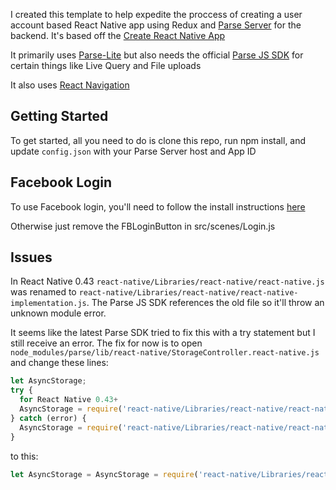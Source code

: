I created this template to help expedite the proccess of creating a user account based React Native app using Redux and [Parse Server](https://github.com/parse-community/parse-server) for the backend. It's based off the [Create React Native App](https://github.com/react-community/create-react-native-app)

It primarily uses [Parse-Lite](https://github.com/andrewimm/parse-lite) but also needs the official [Parse JS SDK](https://github.com/parse-community/Parse-SDK-JS) for certain things like Live Query and File uploads

It also uses [React Navigation](https://github.com/react-community/react-navigation)

## Getting Started

To get started, all you need to do is clone this repo, run npm install, and update ``config.json`` with your Parse Server host and App ID

## Facebook Login

To use Facebook login, you'll need to follow the install instructions [here](https://github.com/facebook/react-native-fbsdk)

Otherwise just remove the FBLoginButton in src/scenes/Login.js

## Issues

In React Native 0.43 ``react-native/Libraries/react-native/react-native.js`` was renamed to ``react-native/Libraries/react-native/react-native-implementation.js``. The Parse JS SDK references the old file so it'll throw an unknown module error. 

It seems like the latest Parse SDK tried to fix this with a try statement but I still receive an error. The fix for now is to open ``node_modules/parse/lib/react-native/StorageController.react-native.js`` and change these lines:

```javascript
let AsyncStorage;
try {
  for React Native 0.43+
  AsyncStorage = require('react-native/Libraries/react-native/react-native-implementation').AsyncStorage;
} catch (error) {
  AsyncStorage = require('react-native/Libraries/react-native/react-native.js').AsyncStorage;
}
```

to this:

```javascript
let AsyncStorage = AsyncStorage = require('react-native/Libraries/react-native/react-native-implementation').AsyncStorage;
```